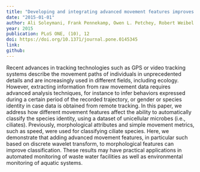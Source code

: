 ```yaml
---
title: "Developing and integrating advanced movement features improves automated classification of ciliate species"
date: "2015-01-01"
author: Ali Soleymani, Frank Pennekamp, Owen L. Petchey, Robert Weibel
year: 2015
publication: PLoS ONE, (10), 12
doi: https://doi.org/10.1371/journal.pone.0145345
link:
github:
---
```


Recent advances in tracking technologies such as GPS or video tracking systems describe the movement paths of individuals in unprecedented details and are increasingly used in different fields, including ecology. However, extracting information from raw movement data requires advanced analysis techniques, for instance to infer behaviors expressed during a certain period of the recorded trajectory, or gender or species identity in case data is obtained from remote tracking. In this paper, we address how different movement features affect the ability to automatically classify the species identity, using a dataset of unicellular microbes (i.e., ciliates). Previously, morphological attributes and simple movement metrics, such as speed, were used for classifying ciliate species. Here, we demonstrate that adding advanced movement features, in particular such based on discrete wavelet transform, to morphological features can improve classification. These results may have practical applications in automated monitoring of waste water facilities as well as environmental monitoring of aquatic systems.
